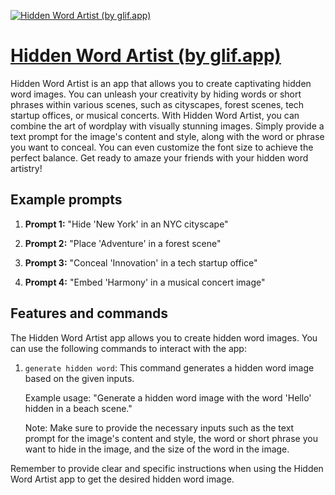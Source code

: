 [![Hidden Word Artist (by glif.app)](https://files.oaiusercontent.com/file-07THfBUOn0d8JsoZGicfE7Um?se=2123-10-16T20%3A08%3A50Z&sp=r&sv=2021-08-06&sr=b&rscc=max-age%3D31536000%2C%20immutable&rscd=attachment%3B%20filename%3D09cea616-8352-40a4-9a87-9ab10d36a52a.png&sig=K1cT8gO4EHFHj6q5OgXIGxe1Z3RPM1V5rkOSxMPv2RU%3D)](https://chat.openai.com/g/g-Rrq47aWAV-hidden-word-artist-by-glif-app)

# [Hidden Word Artist (by glif.app)](https://chat.openai.com/g/g-Rrq47aWAV-hidden-word-artist-by-glif-app)

Hidden Word Artist is an app that allows you to create captivating hidden word images. You can unleash your creativity by hiding words or short phrases within various scenes, such as cityscapes, forest scenes, tech startup offices, or musical concerts. With Hidden Word Artist, you can combine the art of wordplay with visually stunning images. Simply provide a text prompt for the image's content and style, along with the word or phrase you want to conceal. You can even customize the font size to achieve the perfect balance. Get ready to amaze your friends with your hidden word artistry!

## Example prompts

1. **Prompt 1:** "Hide 'New York' in an NYC cityscape"

2. **Prompt 2:** "Place 'Adventure' in a forest scene"

3. **Prompt 3:** "Conceal 'Innovation' in a tech startup office"

4. **Prompt 4:** "Embed 'Harmony' in a musical concert image"

## Features and commands

The Hidden Word Artist app allows you to create hidden word images. You can use the following commands to interact with the app:

1. `generate hidden word`: This command generates a hidden word image based on the given inputs.

   Example usage: "Generate a hidden word image with the word 'Hello' hidden in a beach scene."

   Note: Make sure to provide the necessary inputs such as the text prompt for the image's content and style, the word or short phrase you want to hide in the image, and the size of the word in the image.

Remember to provide clear and specific instructions when using the Hidden Word Artist app to get the desired hidden word image.